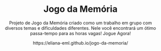 <h1 align="center">Jogo da Memória</h1>


<p align="center">Projeto de Jogo da Memória criado como um trabalho em grupo com diversos temas e dificuldades diferentes. Nele você encontrará um ótimo passa-tempo para as horas vagas! Jogue Agora!</p>

<p align="center">https://eliana-eml.github.io/jogo-da-memoria/</p>
